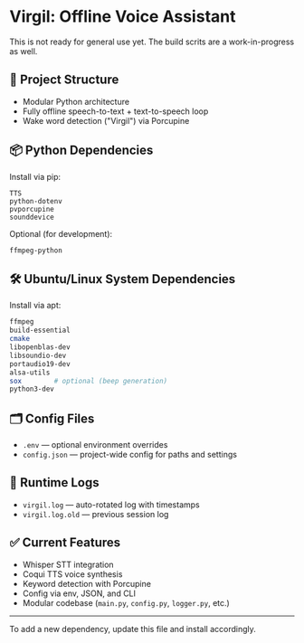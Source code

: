 # Virgil: Offline Voice Assistant

This is not ready for general use yet. The build scrits are a work-in-progress as well.

## 🧱 Project Structure
- Modular Python architecture
- Fully offline speech-to-text + text-to-speech loop
- Wake word detection ("Virgil") via Porcupine

## 📦 Python Dependencies
Install via pip:
```
TTS
python-dotenv
pvporcupine
sounddevice
```
Optional (for development):
```
ffmpeg-python
```

## 🛠️ Ubuntu/Linux System Dependencies
Install via apt:
```bash
ffmpeg
build-essential
cmake
libopenblas-dev
libsoundio-dev
portaudio19-dev
alsa-utils
sox        # optional (beep generation)
python3-dev
```

## 🗂 Config Files
- `.env` — optional environment overrides
- `config.json` — project-wide config for paths and settings

## 🔁 Runtime Logs
- `virgil.log` — auto-rotated log with timestamps
- `virgil.log.old` — previous session log

## ✅ Current Features
- Whisper STT integration
- Coqui TTS voice synthesis
- Keyword detection with Porcupine
- Config via env, JSON, and CLI
- Modular codebase (`main.py`, `config.py`, `logger.py`, etc.)

---
To add a new dependency, update this file and install accordingly.

